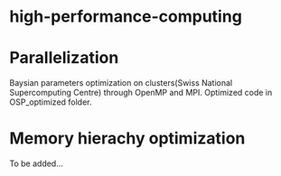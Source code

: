 # high-performance-computing
# Parallelization  
Baysian parameters optimization on clusters(Swiss National Supercomputing Centre) through OpenMP and MPI. 
Optimized code in OSP_optimized folder.  

# Memory hierachy optimization  
To be added...  

